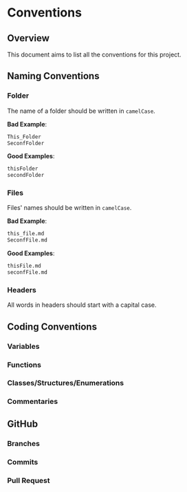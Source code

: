 # Conventions

## Overview

This document aims to list all the conventions for this project.

## Naming Conventions

### Folder

The name of a folder should be written in `camelCase`.

**Bad Example**:

```txt
This_Folder
SeconfFolder
```

**Good Examples**:

```txt
thisFolder
secondFolder
```

### Files

Files' names should be written in `camelCase`.

**Bad Example**:

```txt
this_file.md
SeconfFile.md
```

**Good Examples**:

```txt
thisFile.md
seconfFile.md
```

### Headers

All words in headers should start with a capital case.

<!-- Examples TODO -->

## Coding Conventions

### Variables

<!-- TODO -->

### Functions

<!-- TODO -->

### Classes/Structures/Enumerations

<!-- TODO -->

### Commentaries

<!-- TODO -->

## GitHub

### Branches

<!-- TODO -->

### Commits

<!-- TODO -->

### Pull Request

<!-- TODO -->
